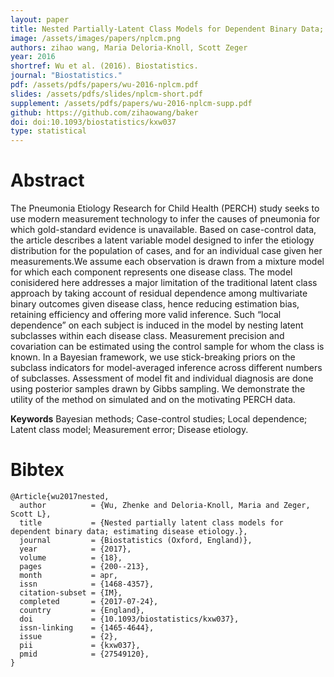 ```yaml
---
layout: paper
title: Nested Partially-Latent Class Models for Dependent Binary Data; Estimating Disease Etiology
image: /assets/images/papers/nplcm.png
authors: zihao wang, Maria Deloria-Knoll, Scott Zeger
year: 2016
shortref: Wu et al. (2016). Biostatistics.
journal: "Biostatistics."
pdf: /assets/pdfs/papers/wu-2016-nplcm.pdf
slides: /assets/pdfs/slides/nplcm-short.pdf
supplement: /assets/pdfs/papers/wu-2016-nplcm-supp.pdf
github: https://github.com/zihaowang/baker
doi: doi:10.1093/biostatistics/kxw037
type: statistical
---
```


# Abstract

The Pneumonia Etiology Research for Child Health (PERCH) study seeks to use modern measurement
technology to infer the causes of pneumonia for which gold-standard evidence is unavailable. Based on
case-control data, the article describes a latent variable model designed to infer the etiology distribution for
the population of cases, and for an individual case given her measurements.We assume each observation
is drawn from a mixture model for which each component represents one disease class. The model
conisidered here addresses a major limitation of the traditional latent class approach by taking account of
residual dependence among multivariate binary outcomes given disease class, hence reducing estimation
bias, retaining efficiency and offering more valid inference. Such “local dependence” on each subject
is induced in the model by nesting latent subclasses within each disease class. Measurement precision
and covariation can be estimated using the control sample for whom the class is known. In a Bayesian
framework, we use stick-breaking priors on the subclass indicators for model-averaged inference across
different numbers of subclasses. Assessment of model fit and individual diagnosis are done using posterior
samples drawn by Gibbs sampling. We demonstrate the utility of the method on simulated and on the
motivating PERCH data.

**Keywords** Bayesian methods; Case-control studies; Local dependence; Latent class model; Measurement
error; Disease etiology.


# Bibtex


```
@Article{wu2017nested,
  author          = {Wu, Zhenke and Deloria-Knoll, Maria and Zeger, Scott L},
  title           = {Nested partially latent class models for dependent binary data; estimating disease etiology.},
  journal         = {Biostatistics (Oxford, England)},
  year            = {2017},
  volume          = {18},
  pages           = {200--213},
  month           = apr,
  issn            = {1468-4357},
  citation-subset = {IM},
  completed       = {2017-07-24},
  country         = {England},
  doi             = {10.1093/biostatistics/kxw037},
  issn-linking    = {1465-4644},
  issue           = {2},
  pii             = {kxw037},
  pmid            = {27549120},
}
```